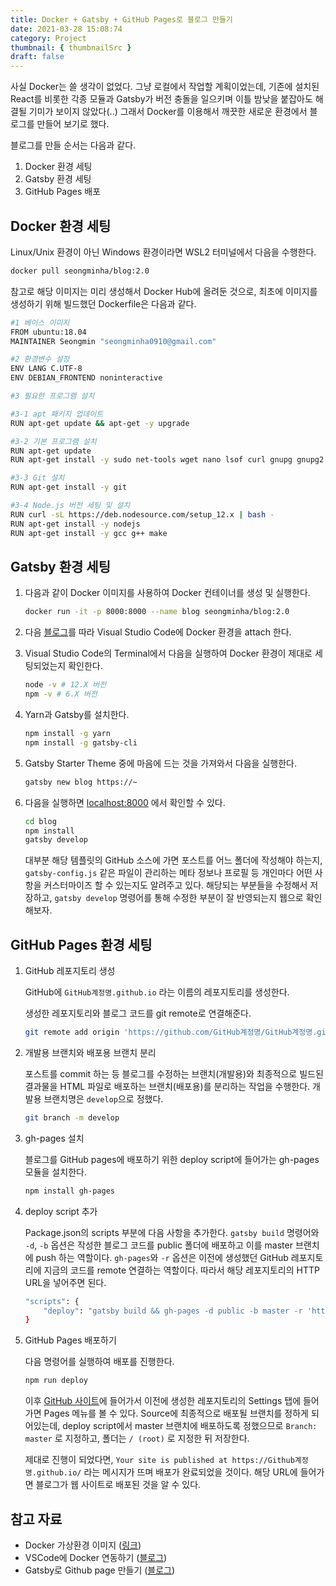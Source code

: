 ```yaml
---
title: Docker + Gatsby + GitHub Pages로 블로그 만들기
date: 2021-03-28 15:08:74
category: Project
thumbnail: { thumbnailSrc }
draft: false
---
```


사실 Docker는 쓸 생각이 없었다. 그냥 로컬에서 작업할 계획이었는데, 기존에 설치된 React를 비롯한 각종 모듈과 Gatsby가 버전 충돌을 일으키며 이틀 밤낮을 붙잡아도 해결될 기미가 보이지 않았다(..) 그래서 Docker를 이용해서 깨끗한 새로운 환경에서 블로그를 만들어 보기로 했다.

블로그를 만들 순서는 다음과 같다.

1. Docker 환경 세팅
2. Gatsby 환경 세팅
3. GitHub Pages 배포

## Docker 환경 세팅

Linux/Unix 환경이 아닌 Windows 환경이라면 WSL2 터미널에서 다음을 수행한다.

```bash
docker pull seongminha/blog:2.0
```

참고로 해당 이미지는 미리 생성해서 Docker Hub에 올려둔 것으로, 최초에 이미지를 생성하기 위해 빌드했던 Dockerfile은 다음과 같다.

```bash
#1 베이스 이미지
FROM ubuntu:18.04
MAINTAINER Seongmin "seongminha0910@gmail.com"

#2 환경변수 설정
ENV LANG C.UTF-8
ENV DEBIAN_FRONTEND noninteractive

#3 필요한 프로그램 설치

#3-1 apt 패키지 업데이트
RUN apt-get update && apt-get -y upgrade

#3-2 기본 프로그램 설치
RUN apt-get update
RUN apt-get install -y sudo net-tools wget nano lsof curl gnupg gnupg2 gnupg1

#3-3 Git 설치
RUN apt-get install -y git

#3-4 Node.js 버전 세팅 및 설치
RUN curl -sL https://deb.nodesource.com/setup_12.x | bash -
RUN apt-get install -y nodejs
RUN apt-get install -y gcc g++ make
```

## Gatsby 환경 세팅

1. 다음과 같이 Docker 이미지를 사용하여 Docker 컨테이너를 생성 및 실행한다.

    ```bash
    docker run -it -p 8000:8000 --name blog seongminha/blog:2.0
    ```

2. 다음 [블로그](https://89douner.tistory.com/123)를 따라 Visual Studio Code에 Docker 환경을 attach 한다.
3. Visual Studio Code의 Terminal에서 다음을 실행하여 Docker 환경이 제대로 세팅되었는지 확인한다.

    ```bash
    node -v # 12.X 버전
    npm -v # 6.X 버전
    ```

4. Yarn과 Gatsby를 설치한다.

    ```bash
    npm install -g yarn
    npm install -g gatsby-cli
    ```

5. Gatsby Starter Theme 중에 마음에 드는 것을 가져와서 다음을 실행한다.

    ```bash
    gatsby new blog https://~
    ```

6. 다음을 실행하면 [localhost:8000](http://localhost:8000) 에서 확인할 수 있다.

    ```bash
    cd blog
    npm install
    gatsby develop
    ```

    대부분 해당 템플릿의 GitHub 소스에 가면 포스트를 어느 폴더에 작성해야 하는지,  `gatsby-config.js` 같은 파일이 관리하는 메타 정보나 프로필 등 개인마다 어떤 사항을 커스터마이즈 할 수 있는지도 알려주고 있다. 해당되는 부분들을 수정해서 저장하고, `gatsby develop` 명령어를 통해 수정한 부분이 잘 반영되는지 웹으로 확인해보자.

## GitHub Pages 환경 세팅

1. GitHub 레포지토리 생성

    GitHub에 `GitHub계정명.github.io` 라는 이름의 레포지토리를 생성한다.

    생성한 레포지토리와 블로그 코드를 git remote로 연결해준다.

    ```bash
    git remote add origin 'https://github.com/GitHub계정명/GitHub계정명.github.io
    ```

2. 개발용 브랜치와 배포용 브랜치 분리

    포스트를 commit 하는 등 블로그를 수정하는 브랜치(개발용)와 최종적으로 빌드된 결과물을 HTML 파일로 배포하는 브랜치(배포용)를 분리하는 작업을 수행한다. 개발용 브랜치명은 `develop`으로 정했다.

    ```bash
    git branch -m develop
    ```

3. gh-pages 설치

    블로그를 GitHub pages에 배포하기 위한 deploy script에 들어가는 gh-pages 모듈을 설치한다.

    ```bash
    npm install gh-pages
    ```

4. deploy script 추가

    Package.json의 scripts 부분에 다음 사항을 추가한다. `gatsby build` 명령어와 `-d`, `-b` 옵션은 작성한 블로그 코드를 public 폴더에 배포하고 이를 master 브랜치에 push 하는 역할이다. `gh-pages`와  `-r` 옵션은 이전에 생성했던 GitHub 레포지토리에 지금의 코드를 remote 연결하는 역할이다. 따라서 해당 레포지토리의 HTTP URL을 넣어주면 된다.

    ```bash
    "scripts": {
        "deploy": "gatsby build && gh-pages -d public -b master -r 'https://github.com/GitHub계정명/GitHub계정명.github.io.git'"
    }
    ```

5. GitHub Pages 배포하기

    다음 명령어를 실행하여 배포를 진행한다.

    ```bash
    npm run deploy
    ```

    이후 [GitHub 사이트](https://www.github.com)에 들어가서 이전에 생성한 레포지토리의 Settings 탭에 들어가면 Pages 메뉴를 볼 수 있다. Source에 최종적으로 배포될 브랜치를 정하게 되어있는데, deploy script에서 master 브랜치에 배포하도록 정했으므로 `Branch: master` 로 지정하고, 폴더는 `/ (root)` 로 지정한 뒤 저장한다.

    제대로 진행이 되었다면, `Your site is published at https://Github계정명.github.io/` 라는 메시지가 뜨며 배포가 완료되었을 것이다. 해당 URL에 들어가면 블로그가 웹 사이트로 배포된 것을 알 수 있다. 

## 참고 자료

- Docker 가상환경 이미지 ([링크](https://hub.docker.com/repository/docker/seongminha/blog))
- VSCode에 Docker 연동하기 ([블로그](https://89douner.tistory.com/123))
- Gatsby로 Github page 만들기 ([블로그](https://velog.io/@_woogie/Gatsby%EB%A1%9C-Github-page-%EB%A7%8C%EB%93%A4%EA%B8%B0))
